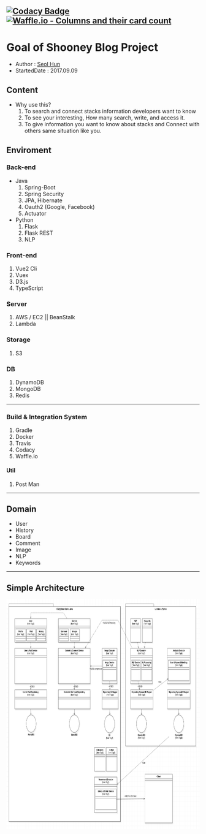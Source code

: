 
[![Codacy Badge](https://api.codacy.com/project/badge/Grade/29dd0bb705bc4df386ae2eb38bd69ca4)](https://www.codacy.com/app/shun10114/renew-shooney?utm_source=github.com&utm_medium=referral&utm_content=Seolhun/renew-shooney&utm_campaign=badger)
[![Waffle.io - Columns and their card count](https://badge.waffle.io/Seolhun/renew-shooney.svg?columns=all)](https://waffle.io/Seolhun/renew-shooney)
---
# Goal of Shooney Blog Project


- Author : [Seol Hun](https://github.com/Seolhun)
- StartedDate : 2017.09.09

## Content
- Why use this?
	1. To search and connect stacks information developers want to know
	2. To see your interesting, How many search, write, and access it.
	3. To give information you want to know about stacks and Connect with others same situation like you.

## Enviroment
### Back-end
- Java
    1. Spring-Boot
    2. Spring Security
    3. JPA, Hibernate
    4. Oauth2 (Google, Facebook)
    5. Actuator
- Python
    1. Flask
    2. Flask REST
    3. NLP

### Front-end
1. Vue2 Cli
2. Vuex
3. D3.js
4. TypeScript

### Server
1. AWS / EC2 || BeanStalk
2. Lambda

### Storage
1. S3

### DB
1. DynamoDB
2. MongoDB
3. Redis

---
### Build & Integration System
1. Gradle
2. Docker
3. Travis
4. Codacy
5. Waffle.io

#### Util
1. Post Man

---
## Domain
- User
- History
- Board
- Comment
- Image
- NLP
- Keywords


---
## Simple Architecture
<img src="readme/B_architecture.png" width="900" height="600">
